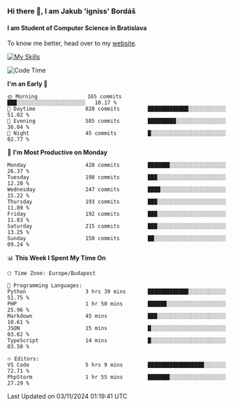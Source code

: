 ### Hi there 👋, I am Jakub 'igniss' Bordáš

#### I am Student of Computer Science in Bratislava
To know me better, head over to my [website](https://bordas.sk).

[![My Skills](https://skillicons.dev/icons?i=js,html,css,figma,svelte,java,kotlin,python,postgresql,typescript,nest,nodejs)](https://bordas.sk)


<!--START_SECTION:waka-->
![Code Time](http://img.shields.io/badge/Code%20Time-1%2C558%20hrs%2027%20mins-blue)

**I'm an Early 🐤** 

```text
🌞 Morning                165 commits         ███░░░░░░░░░░░░░░░░░░░░░░   10.17 % 
🌆 Daytime                828 commits         █████████████░░░░░░░░░░░░   51.02 % 
🌃 Evening                585 commits         █████████░░░░░░░░░░░░░░░░   36.04 % 
🌙 Night                  45 commits          █░░░░░░░░░░░░░░░░░░░░░░░░   02.77 % 
```
📅 **I'm Most Productive on Monday** 

```text
Monday                   428 commits         ███████░░░░░░░░░░░░░░░░░░   26.37 % 
Tuesday                  198 commits         ███░░░░░░░░░░░░░░░░░░░░░░   12.20 % 
Wednesday                247 commits         ████░░░░░░░░░░░░░░░░░░░░░   15.22 % 
Thursday                 193 commits         ███░░░░░░░░░░░░░░░░░░░░░░   11.89 % 
Friday                   192 commits         ███░░░░░░░░░░░░░░░░░░░░░░   11.83 % 
Saturday                 215 commits         ███░░░░░░░░░░░░░░░░░░░░░░   13.25 % 
Sunday                   150 commits         ██░░░░░░░░░░░░░░░░░░░░░░░   09.24 % 
```


📊 **This Week I Spent My Time On** 

```text
🕑︎ Time Zone: Europe/Budapest

💬 Programming Languages: 
Python                   3 hrs 39 mins       █████████████░░░░░░░░░░░░   51.75 % 
PHP                      1 hr 50 mins        ██████░░░░░░░░░░░░░░░░░░░   25.96 % 
Markdown                 45 mins             ███░░░░░░░░░░░░░░░░░░░░░░   10.61 % 
JSON                     15 mins             █░░░░░░░░░░░░░░░░░░░░░░░░   03.62 % 
TypeScript               14 mins             █░░░░░░░░░░░░░░░░░░░░░░░░   03.50 % 

🔥 Editors: 
VS Code                  5 hrs 9 mins        ██████████████████░░░░░░░   72.71 % 
PhpStorm                 1 hr 55 mins        ███████░░░░░░░░░░░░░░░░░░   27.29 % 
```


 Last Updated on 03/11/2024 01:19:41 UTC
<!--END_SECTION:waka-->

